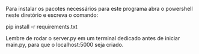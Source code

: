 Para instalar os pacotes necessários para este programa abra o powershell neste diretório e escreva o comando:

pip install -r requirements.txt

Lembre de rodar o server.py em um terminal dedicado antes de iniciar main.py, para que o localhost:5000 seja criado.